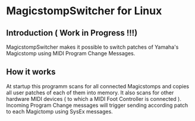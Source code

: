# MagicstompSwitcher for Linux

## Introduction ( Work in Progress !!!)

MagicstompSwitcher makes it possible to switch patches of Yamaha's Magicstomp using MIDI Program Change Messages.

## How it works

At startup this programm scans for all connected Magicstomps and copies all user patches of each of them into memory. It also scans for other hardware MIDI devices ( to which a MIDI Foot Controller is connected ). Incoming Program Change messages will trigger sending according patch to each Magictomp using SysEx messages.
